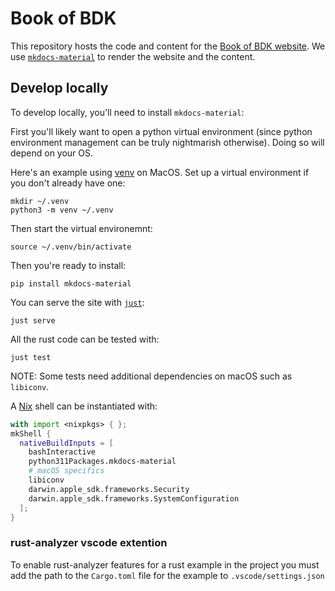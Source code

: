 # Book of BDK

This repository hosts the code and content for the [Book of BDK website](https://bitcoindevkit.github.io/book-of-bdk/).
We use [`mkdocs-material`](https://squidfunk.github.io/mkdocs-material) to render the website and the content.

## Develop locally

To develop locally, you'll need to install `mkdocs-material`:

First you'll likely want to open a python virtual environment (since python environment management can be truly nightmarish otherwise). Doing so will depend on your OS.

Here's an example using [venv](https://docs.python.org/3/library/venv.html) on MacOS. Set up a virtual environment if you don't already have one:
```shell
mkdir ~/.venv
python3 -m venv ~/.venv
```
Then start the virtual environemnt:
```shell
source ~/.venv/bin/activate
```

Then you're ready to install:

```shell
pip install mkdocs-material
```

You can serve the site with [`just`](https://just.systems/man/en/):

```shell
just serve
```

All the rust code can be tested with:

```shell
just test
```

NOTE: Some tests need additional dependencies on macOS such as `libiconv`.

A [Nix](https://nixos.org) shell can be instantiated with:

```nix
with import <nixpkgs> { };
mkShell {
  nativeBuildInputs = [
    bashInteractive
    python311Packages.mkdocs-material
    # macOS specifics
    libiconv
    darwin.apple_sdk.frameworks.Security
    darwin.apple_sdk.frameworks.SystemConfiguration
  ];
}
```

### rust-analyzer vscode extention
To enable rust-analyzer features for a rust example in the project you must add the path to the `Cargo.toml` file for the example to `.vscode/settings.json`